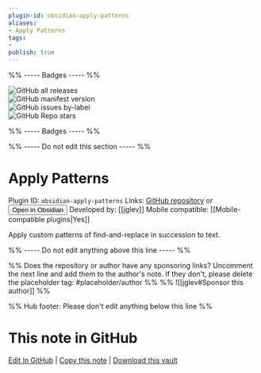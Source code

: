 ```yaml
---
plugin-id: obsidian-apply-patterns
aliases:
- Apply Patterns
tags: 
- 
publish: true
---
```


%% ----- Badges ----- %%

![GitHub all releases](https://img.shields.io/github/downloads/jglev/obsidian-apply-patterns-plugin/total?color=573E7A&logo=github&style=for-the-badge)   
![GitHub manifest version](https://img.shields.io/github/manifest-json/v/jglev/obsidian-apply-patterns-plugin?color=573E7A&logo=github&style=for-the-badge)   
![GitHub issues by-label](https://img.shields.io/github/issues/jglev/obsidian-apply-patterns-plugin/help%20wanted?color=573E7A&logo=github&style=for-the-badge)   
![GitHub Repo stars](https://img.shields.io/github/stars/jglev/obsidian-apply-patterns-plugin?color=573E7A&logo=github&style=for-the-badge)

%% ----- Badges ----- %%

%% ----- Do not edit this section ----- %%

# Apply Patterns

Plugin ID: `obsidian-apply-patterns`
Links: [GitHub repository](https://github.com/jglev/obsidian-apply-patterns-plugin) or [<button id=HH>Open in Obsidian</button>](obsidian://goto-plugin?id=obsidian-apply-patterns)
Developed by: [[jglev]]
Mobile compatible: [[Mobile-compatible plugins|Yes]]

Apply custom patterns of find-and-replace in succession to text.

%% ----- Do not edit anything above this line ----- %% 

%% Does the repository or author have any sponsoring links? Uncomment the next line and add them to the author's note. If they don't, please delete the placeholder tag: #placeholder/author %%
%% ![[jglev#Sponsor this author]] %%

%% Hub footer: Please don't edit anything below this line %%

# This note in GitHub

<span class="git-footer">[Edit In GitHub](https://github.dev/obsidian-community/obsidian-hub/blob/main/02%20-%20Community%20Expansions/02.05%20All%20Community%20Expansions/Plugins/obsidian-apply-patterns.md "git-hub-edit-note") | [Copy this note](https://raw.githubusercontent.com/obsidian-community/obsidian-hub/main/02%20-%20Community%20Expansions/02.05%20All%20Community%20Expansions/Plugins/obsidian-apply-patterns.md "git-hub-copy-note") | [Download this vault](https://github.com/obsidian-community/obsidian-hub/archive/refs/heads/main.zip "git-hub-download-vault") </span>
